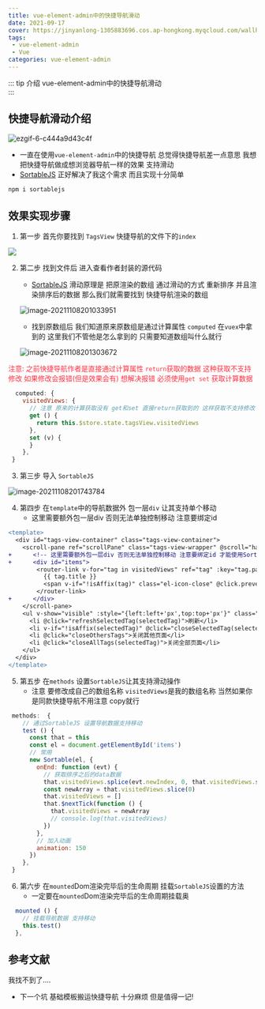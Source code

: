 ```yaml
---
title: vue-element-admin中的快捷导航滑动
date: 2021-09-17
cover: https://jinyanlong-1305883696.cos.ap-hongkong.myqcloud.com/wallhaven-pkgk6j.jpg
tags:
 - vue-element-admin
 - Vue
categories: vue-element-admin
---
```


::: tip 介绍
vue-element-admin中的快捷导航滑动 <br>
:::

<!-- more -->

## 快捷导航滑动介绍

![ezgif-6-c444a9d43c4f](https://jinyanlong-1305883696.cos.ap-hongkong.myqcloud.com/ezgif-6-c444a9d43c4f.gif)

* 一直在使用`vue-element-admin`中的快捷导航 总觉得快捷导航差一点意思 我想把快捷导航做成想浏览器导航一样的效果 支持滑动
* [SortableJS](https://sortablejs.github.io/Sortable/) 正好解决了我这个需求 而且实现十分简单

```bash
npm i sortablejs
```

## 效果实现步骤

1. 第一步 首先你要找到 `TagsView` 快捷导航的文件下的`index`

![](https://jinyanlong-1305883696.cos.ap-hongkong.myqcloud.com/image-20211108200829923.png)

2. 第二步 找到文件后 进入查看作者封装的源代码

   * [SortableJS](https://sortablejs.github.io/Sortable/) 滑动原理是 把原渲染的数组 通过滑动的方式 重新排序 并且渲染排序后的数据 那么我们就需要找到 快捷导航渲染的数组

   ![image-20211108201033951](https://jinyanlong-1305883696.cos.ap-hongkong.myqcloud.com/image-20211108201033951.png)

   * 找到原数组后 我们知道原来原数组是通过计算属性 `computed` 在`vuex`中拿到的 这里我们不管他是怎么拿到的 只需要知道数组叫什么就行

   ![image-20211108201303672](https://jinyanlong-1305883696.cos.ap-hongkong.myqcloud.com/image-20211108201303672.png)

<font color =#ff3040>注意: 之前快捷导航作者是直接通过计算属性 `return`获取的数据 这种获取不支持修改 如果修改会报错(但是效果会有) 想解决报错 必须使用`get set` 获取计算数据</font>

```js
  computed: {
    visitedViews: {
      // 注意 原来的计算获取没有 get和set 直接return获取到的 这样获取不支持修改 需要改成get set 获取 (set方法可以不进行操作)
      get () {
        return this.$store.state.tagsView.visitedViews
      },
      set (v) {
      }
    },
 }
```

3. 第三步 导入 `SortableJS`

![image-20211108201743784](https://jinyanlong-1305883696.cos.ap-hongkong.myqcloud.com/image-20211108201743784.png)

4. 第四步 在`template`中的导航数据外 包一层`div` 让其支持单个移动
   * 这里需要额外包一层div 否则无法单独控制移动 注意要绑定id

```diff
<template>
  <div id="tags-view-container" class="tags-view-container">
    <scroll-pane ref="scrollPane" class="tags-view-wrapper" @scroll="handleScroll">
+      <!-- 这里需要额外包一层div 否则无法单独控制移动 注意要绑定id 才能使用SortableJS -->
+      <div id="items">
        <router-link v-for="tag in visitedViews" ref="tag" :key="tag.path" :class="isActive(tag)?'active':''" :to="{ path: tag.path, query: tag.query, fullPath: tag.fullPath }" tag="span" class="tags-view-item" @click.middle.native="!isAffix(tag)?closeSelectedTag(tag):''" @contextmenu.prevent.native="openMenu(tag,$event)">
          {{ tag.title }}
          <span v-if="!isAffix(tag)" class="el-icon-close" @click.prevent.stop="closeSelectedTag(tag)" />
        </router-link>
+      </div>
    </scroll-pane>
    <ul v-show="visible" :style="{left:left+'px',top:top+'px'}" class="contextmenu">
      <li @click="refreshSelectedTag(selectedTag)">刷新</li>
      <li v-if="!isAffix(selectedTag)" @click="closeSelectedTag(selectedTag)">关闭</li>
      <li @click="closeOthersTags">关闭其他页面</li>
      <li @click="closeAllTags(selectedTag)">关闭全部页面</li>
    </ul>
  </div>
</template>
```

5. 第五步 在`methods` 设置`SortableJS`让其支持滑动操作
   * 注意 要修改成自己的数组名称 `visitedViews`是我的数组名称 当然如果你是同款快捷导航不用注意 copy就行

```js
 methods:  {
	// 通过SortableJS 设置导航数据支持移动 
    test () {
      const that = this
      const el = document.getElementById('items')
      // 常用
      new Sortable(el, {
        onEnd: function (evt) {
          // 获取排序之后的data数据
          that.visitedViews.splice(evt.newIndex, 0, that.visitedViews.splice(evt.oldIndex, 1)[0])
          const newArray = that.visitedViews.slice(0)
          that.visitedViews = []
          that.$nextTick(function () {
            that.visitedViews = newArray
            // console.log(that.visitedViews)
          })
        },
        // 加入动画
        animation: 150
      })
    },
 }
```

6. 第六步 在`mounted`Dom渲染完毕后的生命周期 挂载`SortableJS`设置的方法
   * 一定要在`mounted`Dom渲染完毕后的生命周期挂载奥

```js
  mounted () {
    // 挂载导航数据 支持移动
    this.test()
  },
```

## 参考文献

我找不到了....

* 下一个坑 基础模板搬运快捷导航 十分麻烦 但是值得一记!

